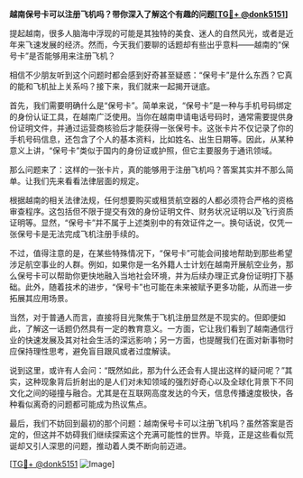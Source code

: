 **越南保号卡可以注册飞机吗？带你深入了解这个有趣的问题[[TG💪+ @donk5151](https://t.me/s/donk5151)]**

提起越南，很多人脑海中浮现的可能是其独特的美食、迷人的自然风光，或者是近年来飞速发展的经济。然而，今天我们要聊的话题却有些出乎意料——越南的“保号卡”是否能够用来注册飞机？

相信不少朋友听到这个问题时都会感到好奇甚至疑惑：“保号卡”是什么东西？它真的能和飞机扯上关系吗？接下来，我们就来一起揭开谜底。

首先，我们需要明确什么是“保号卡”。简单来说，“保号卡”是一种与手机号码绑定的身份认证工具，在越南广泛使用。当你在越南申请电话号码时，通常需要提供身份证明文件，并通过运营商核验后才能获得一张保号卡。这张卡片不仅记录了你的手机号码信息，还包含了个人的基本资料，比如姓名、出生日期等。因此，从某种意义上讲，“保号卡”类似于国内的身份证或护照，但它主要服务于通讯领域。

那么问题来了：这样的一张卡片，真的能够用于注册飞机吗？答案其实并不那么简单。让我们先来看看法律层面的规定。

根据越南的相关法律法规，任何想要购买或租赁航空器的人都必须符合严格的资格审查程序。这包括但不限于提交有效的身份证明文件、财务状况证明以及飞行资质证明等。显然，“保号卡”并不属于上述类别中的有效证件之一。换句话说，仅凭一张保号卡是无法完成飞机注册手续的。

不过，值得注意的是，在某些特殊情况下，“保号卡”可能会间接地帮助到那些希望涉足航空事业的人群。例如，如果你是一名外籍人士计划在越南开展航空业务，那么保号卡可以帮助你更快地融入当地社会环境，并为后续办理正式身份证明打下基础。此外，随着技术的进步，“保号卡”也可能在未来被赋予更多功能，从而进一步拓展其应用场景。

当然，对于普通人而言，直接将目光聚焦于飞机注册显然是不现实的。但即便如此，了解这一话题仍然具有一定的教育意义。一方面，它让我们看到了越南通信行业的快速发展及其对社会生活的深远影响；另一方面，也提醒我们在面对新事物时应保持理性思考，避免盲目跟风或者过度解读。

说到这里，或许有人会问：“既然如此，那为什么还会有人提出这样的疑问呢？”其实，这种现象背后折射出的是人们对未知领域的强烈好奇心以及全球化背景下不同文化之间的碰撞与融合。尤其是在互联网高度发达的今天，信息传播速度极快，各种看似离奇的问题都可能成为热议焦点。

最后，我们不妨回到最初的那个问题：越南保号卡可以注册飞机吗？虽然答案是否定的，但这并不妨碍我们继续探索这个充满可能性的世界。毕竟，正是这些看似荒诞却又引人深思的问题，推动着人类不断向前迈进。

[[TG💪+ @donk5151](https://t.me/s/donk5151) ![Image](https://i.postimg.cc/rwNCRYN7/Snipaste-2025-04-30-17-27-05.png)]